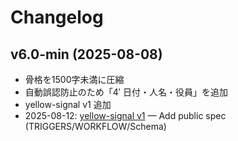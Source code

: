 # Changelog
## v6.0-min (2025-08-08)
- 骨格を1500字未満に圧縮
- 自動誤認防止のため「4′ 日付・人名・役員」を追加
- yellow-signal v1 追加
- 2025-08-12: [yellow-signal v1](policy/yellow-signal/) — Add public spec (TRIGGERS/WORKFLOW/Schema)

